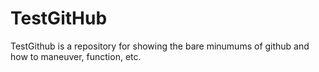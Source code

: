 TestGitHub
==========

TestGithub is a repository for showing the bare minumums of github and how to maneuver, function, etc.

